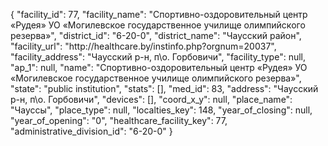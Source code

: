 {
    "facility_id": 77,
    "facility_name": "Спортивно-оздоровительный центр «Рудея» УО «Могилевское государственное училище олимпийского резерва»",
    "district_id": "6-20-0",
    "district_name": "Чаусский район",
    "facility_url": "http:\/\/healthcare.by\/instinfo.php?orgnum=20037",
    "facility_address": "Чаусский р-н, п\\о. Горбовичи",
    "facility_type": null,
    "ap_1": null,
    "name": "Спортивно-оздоровительный центр «Рудея» УО «Могилевское государственное училище олимпийского резерва»",
    "state": "public institution",
    "stats": [],
    "med_id": 83,
    "address": "Чаусский р-н, п\\о. Горбовичи",
    "devices": [],
    "coord_x_y": null,
    "place_name": "Чауссы",
    "place_type": null,
    "localties_key": 148,
    "year_of_closing": null,
    "year_of_opening": "0",
    "healthcare_facility_key": 77,
    "administrative_division_id": "6-20-0"
}